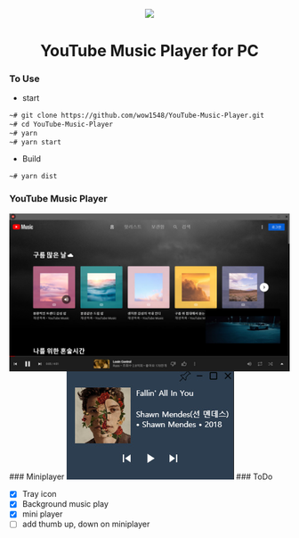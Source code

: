 <p align="center">
    <img src="assets/favicon.ico">
</p>

<h1 align="center">YouTube Music Player for PC</h1>

### To Use

- start

```
~# git clone https://github.com/wow1548/YouTube-Music-Player.git
~# cd YouTube-Music-Player
~# yarn
~# yarn start
```

- Build

```
~# yarn dist
```

### YouTube Music Player

<img title="YouTube Music Player" src='assets/player.jpg' align="center"/>
### Miniplayer
<img title="MiniPlayer" src='assets/miniplayer.jpg'>
### ToDo

- [x] Tray icon
- [x] Background music play
- [x] mini player
- [ ] add thumb up, down on miniplayer
